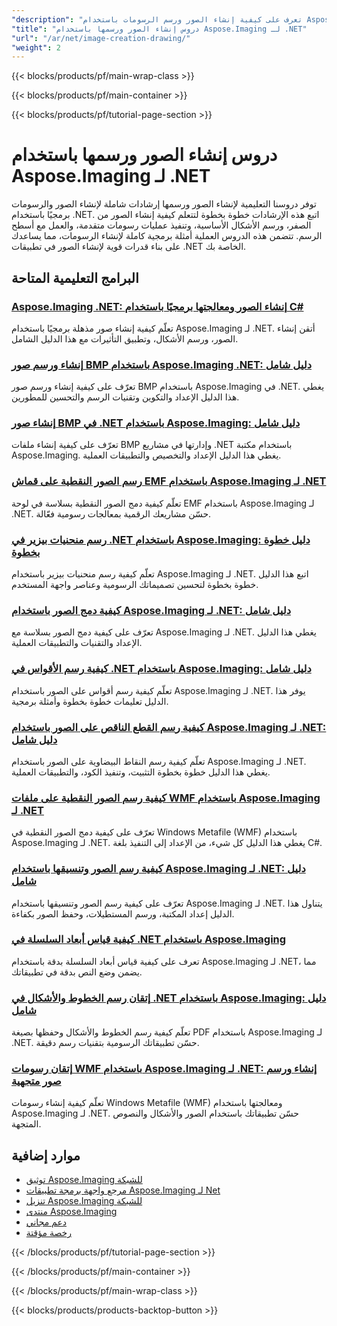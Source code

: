 ```yaml
---
"description": "تعرف على كيفية إنشاء الصور ورسم الرسومات باستخدام Aspose.Imaging لـ .NET مع دروس تعليمية شاملة تغطي وظائف الرسم الأساسية."
"title": "دروس إنشاء الصور ورسمها باستخدام Aspose.Imaging لـ .NET"
"url": "/ar/net/image-creation-drawing/"
"weight": 2
---
```


{{< blocks/products/pf/main-wrap-class >}}

{{< blocks/products/pf/main-container >}}

{{< blocks/products/pf/tutorial-page-section >}}
# دروس إنشاء الصور ورسمها باستخدام Aspose.Imaging لـ .NET

توفر دروسنا التعليمية لإنشاء الصور ورسمها إرشادات شاملة لإنشاء الصور والرسومات برمجيًا باستخدام .NET. اتبع هذه الإرشادات خطوة بخطوة لتتعلم كيفية إنشاء الصور من الصفر، ورسم الأشكال الأساسية، وتنفيذ عمليات رسومات متقدمة، والعمل مع أسطح الرسم. تتضمن هذه الدروس العملية أمثلة برمجية كاملة لإنشاء الرسومات، مما يساعدك على بناء قدرات قوية لإنشاء الصور في تطبيقات .NET الخاصة بك.

## البرامج التعليمية المتاحة

### [Aspose.Imaging .NET: إنشاء الصور ومعالجتها برمجيًا باستخدام C#](./aspose-imaging-net-create-images-programmatically/)
تعلّم كيفية إنشاء صور مذهلة برمجيًا باستخدام Aspose.Imaging لـ .NET. أتقن إنشاء الصور، ورسم الأشكال، وتطبيق التأثيرات مع هذا الدليل الشامل.

### [إنشاء ورسم صور BMP باستخدام Aspose.Imaging .NET: دليل شامل](./create-draw-bmp-images-aspose-imaging-net/)
تعرّف على كيفية إنشاء ورسم صور BMP باستخدام Aspose.Imaging في .NET. يغطي هذا الدليل الإعداد والتكوين وتقنيات الرسم والتحسين للمطورين.

### [إنشاء صور BMP في .NET باستخدام Aspose.Imaging: دليل شامل](./create-bmp-image-aspose-imaging-dotnet/)
تعرّف على كيفية إنشاء ملفات BMP وإدارتها في مشاريع .NET باستخدام مكتبة Aspose.Imaging. يغطي هذا الدليل الإعداد والتخصيص والتطبيقات العملية.

### [رسم الصور النقطية على قماش EMF باستخدام Aspose.Imaging لـ .NET](./draw-raster-images-emf-canvas-aspose-imaging-dotnet/)
تعلّم كيفية دمج الصور النقطية بسلاسة في لوحة EMF باستخدام Aspose.Imaging لـ .NET. حسّن مشاريعك الرقمية بمعالجات رسومية فعّالة.

### [رسم منحنيات بيزير في .NET باستخدام Aspose.Imaging: دليل خطوة بخطوة](./draw-bezier-curves-aspose-imaging-net/)
تعلّم كيفية رسم منحنيات بيزير باستخدام Aspose.Imaging لـ .NET. اتبع هذا الدليل خطوة بخطوة لتحسين تصميماتك الرسومية وعناصر واجهة المستخدم.

### [كيفية دمج الصور باستخدام Aspose.Imaging لـ .NET: دليل شامل](./combine-images-aspose-imaging-net-guide/)
تعرّف على كيفية دمج الصور بسلاسة مع Aspose.Imaging لـ .NET. يغطي هذا الدليل الإعداد والتقنيات والتطبيقات العملية.

### [كيفية رسم الأقواس في .NET باستخدام Aspose.Imaging: دليل شامل](./drawing-arcs-aspose-imaging-net/)
تعلّم كيفية رسم أقواس على الصور باستخدام Aspose.Imaging لـ .NET. يوفر هذا الدليل تعليمات خطوة بخطوة وأمثلة برمجية.

### [كيفية رسم القطع الناقص على الصور باستخدام Aspose.Imaging لـ .NET: دليل شامل](./draw-ellipses-aspose-imaging-net/)
تعلّم كيفية رسم النقاط البيضاوية على الصور باستخدام Aspose.Imaging لـ .NET. يغطي هذا الدليل خطوة بخطوة التثبيت، وتنفيذ الكود، والتطبيقات العملية.

### [كيفية رسم الصور النقطية على ملفات WMF باستخدام Aspose.Imaging لـ .NET](./draw-raster-images-wmf-aspose-imaging-net/)
تعرّف على كيفية دمج الصور النقطية في Windows Metafile (WMF) باستخدام Aspose.Imaging لـ .NET. يغطي هذا الدليل كل شيء، من الإعداد إلى التنفيذ بلغة C#.

### [كيفية رسم الصور وتنسيقها باستخدام Aspose.Imaging لـ .NET: دليل شامل](./draw-format-images-aspose-imaging-net/)
تعرّف على كيفية رسم الصور وتنسيقها باستخدام Aspose.Imaging لـ .NET. يتناول هذا الدليل إعداد المكتبة، ورسم المستطيلات، وحفظ الصور بكفاءة.

### [كيفية قياس أبعاد السلسلة في .NET باستخدام Aspose.Imaging](./measure-string-dimensions-aspose-imaging-net/)
تعرف على كيفية قياس أبعاد السلسلة بدقة باستخدام Aspose.Imaging لـ .NET، مما يضمن وضع النص بدقة في تطبيقاتك.

### [إتقان رسم الخطوط والأشكال في .NET باستخدام Aspose.Imaging: دليل شامل](./master-dotnet-drawing-aspose-imaging-lines-shapes/)
تعلّم كيفية رسم الخطوط والأشكال وحفظها بصيغة PDF باستخدام Aspose.Imaging لـ .NET. حسّن تطبيقاتك الرسومية بتقنيات رسم دقيقة.

### [إتقان رسومات WMF باستخدام Aspose.Imaging لـ .NET: إنشاء ورسم صور متجهية](./aspose-imaging-dotnet-create-draw-wmf-graphics/)
تعلّم كيفية إنشاء رسومات Windows Metafile (WMF) ومعالجتها باستخدام Aspose.Imaging لـ .NET. حسّن تطبيقاتك باستخدام الصور والأشكال والنصوص المتجهة.

## موارد إضافية

- [توثيق Aspose.Imaging للشبكة](https://docs.aspose.com/imaging/net/)
- [مرجع واجهة برمجة تطبيقات Aspose.Imaging لـ Net](https://reference.aspose.com/imaging/net/)
- [تنزيل Aspose.Imaging للشبكة](https://releases.aspose.com/imaging/net/)
- [منتدى Aspose.Imaging](https://forum.aspose.com/c/imaging)
- [دعم مجاني](https://forum.aspose.com/)
- [رخصة مؤقتة](https://purchase.aspose.com/temporary-license/)

{{< /blocks/products/pf/tutorial-page-section >}}

{{< /blocks/products/pf/main-container >}}

{{< /blocks/products/pf/main-wrap-class >}}

{{< blocks/products/products-backtop-button >}}